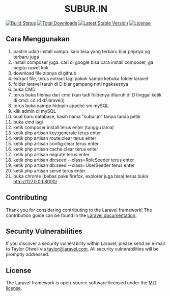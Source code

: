 
<h1 align="center" color:"#3498DB" >SUBUR.IN</h1>

<a href="https://travis-ci.org/laravel/framework"><img src="https://travis-ci.org/laravel/framework.svg" alt="Build Status"></a>
<a href="https://packagist.org/packages/laravel/framework"><img src="https://poser.pugx.org/laravel/framework/d/total.svg" alt="Total Downloads"></a>
<a href="https://packagist.org/packages/laravel/framework"><img src="https://poser.pugx.org/laravel/framework/v/stable.svg" alt="Latest Stable Version"></a>
<a href="https://packagist.org/packages/laravel/framework"><img src="https://poser.pugx.org/laravel/framework/license.svg" alt="License"></a>
</p>

## Cara Menggunakan

1. pastiin udah install xampp. kalo bisa yang terbaru biar phpnya yg terbaru juga
2. install composer juga. cari di google bisa cara install composer, ga begitu ruwet kok
3. download file zipnya di github
4. extract file, terus extract lagi pokok sampe kebuka folder laravel
5. folder laravel taruh di D biar gampang nnti ngaksesnya
6. buka CMD
7. terus buka filenya dari cmd (kan tadi foldenya ditaruh di D tinggal ketik di cmd:  cd /d d:\laravel))
8. terus buka xampp hidupin apache sm mySQL
9. klik admin di mySQL
10. buat baru database, kasih nama "subur.in" tanpa tanda petik
11. buka cmd lagi
12. ketik composer install terus enter (tunggu lama)
13. ketik php artisan key:generate terus enter
14. ketik php artisan route:clear terus enter
15. ketik php artisan config:clear terus enter
16. ketik php artisan cache:clear terus enter
17. ketik php artisan migrate terus enter
18. ketik php artisan db:seed --class=RoleSeeder terus enter
19. ketik php artisan db:seed --class=UserSeeder terus enter
20. ketik php artisan serve terus enter
21. buka chrome (bebas pake firefox, explorer juga bisa) terus buka http://127.0.0.1:8000/

## Contributing

Thank you for considering contributing to the Laravel framework! The contribution guide can be found in the [Laravel documentation](https://laravel.com/docs/contributions).

## Security Vulnerabilities

If you discover a security vulnerability within Laravel, please send an e-mail to Taylor Otwell via [taylor@laravel.com](mailto:taylor@laravel.com). All security vulnerabilities will be promptly addressed.

## License

The Laravel framework is open-source software licensed under the [MIT license](https://opensource.org/licenses/MIT).


<p align="center">

